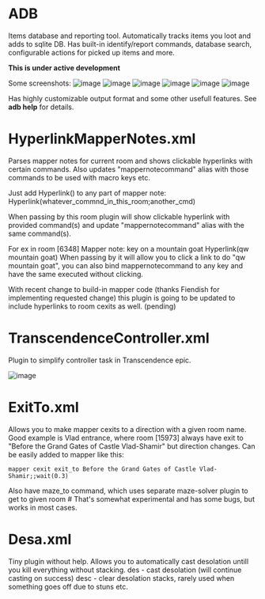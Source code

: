 # ADB
Items database and reporting tool. Automatically tracks items you loot and adds to sqlite DB.
Has built-in identify/report commands, database search, configurable actions for picked up items and more.

**This is under active development**

Some screenshots:
![image](https://user-images.githubusercontent.com/118027636/214982543-8e73df32-be2e-4950-bbfb-e80dfaf31e83.png)
![image](https://user-images.githubusercontent.com/118027636/214982660-f88b4e44-4307-4a11-bfff-149b221e4467.png)
![image](https://user-images.githubusercontent.com/118027636/214982774-c8d2077d-4674-4757-b81b-55e225745e47.png)
![image](https://user-images.githubusercontent.com/118027636/214982993-9775707e-ed6b-46e3-8890-75b2f46f8e02.png)
![image](https://user-images.githubusercontent.com/118027636/214982206-5414e08f-4f09-4c5e-8fd5-4ed4a943dc67.png)
![image](https://user-images.githubusercontent.com/118027636/214986330-4be382a8-e7bb-4155-84fe-e008e4dd4753.png)

Has highly customizable output format and some other usefull features.
See **adb help** for details.

# HyperlinkMapperNotes.xml
Parses mapper notes for current room and shows clickable hyperlinks with certain commands.
Also updates "mappernotecommand" alias with those commands to be used with macro keys etc.

Just add Hyperlink() to any part of mapper note:
Hyperlink(whatever_commnd_in_this_room;another_cmd)

When passing by this room plugin will show clickable hyperlink with provided command(s) 
and update "mappernotecommand" alias with the same command(s).

For ex in room [6348]
Mapper note: key on a mountain goat Hyperlink(qw mountain goat)
When passing by it will allow you to click a link to do "qw mountain goat",
you can also bind mappernotecommand to any key and have the same executed without clicking.

With recent change to build-in mapper code (thanks Fiendish for implementing requested change)
this plugin is going to be updated to include hyperlinks to room cexits as well. (pending)

# TranscendenceController.xml
Plugin to simplify controller task in Transcendence epic.

![image](https://user-images.githubusercontent.com/118027636/214983696-e29adcb9-0014-495a-8beb-afc17555dbd0.png)

# ExitTo.xml
Allows you to make mapper cexits to a direction with a given room name.
Good example is Vlad entrance, where room [15973] always have exit to
"Before the Grand Gates of Castle Vlad-Shamir" but direction changes.
Can be easily added to mapper like this:
```
mapper cexit exit_to Before the Grand Gates of Castle Vlad-Shamir;;wait(0.3)
```

Also have maze_to command, which uses separate maze-solver plugin to get to given room #
That's somewhat experimental and has some bugs, but works in most cases.

# Desa.xml
Tiny plugin without help.
Allows you to automatically cast desolation untill you kill everything without stacking.
des - cast desolation (will continue casting on success)
desc - clear desolation stacks, rarely used when something goes off due to stuns etc.
